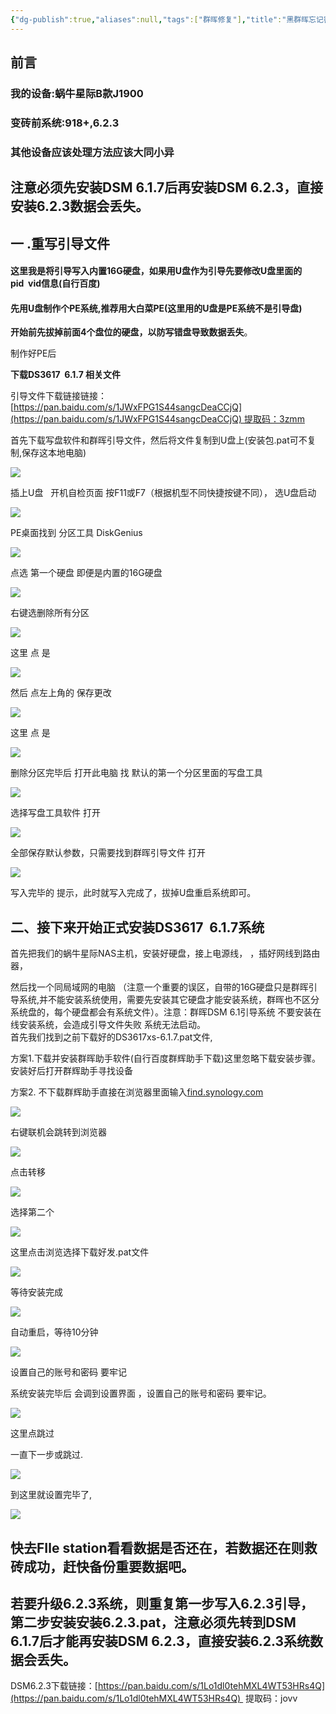 ```yaml
---
{"dg-publish":true,"aliases":null,"tags":["群晖修复"],"title":"黑群晖忘记密码修复","permalink":"/0102///","dgPassFrontmatter":true,"noteIcon":""}
---
```


## 前言
### 我的设备:蜗牛星际B款J1900

### 变砖前系统:918+,6.2.3

### 其他设备应该处理方法应该大同小异

## 注意必须先安装DSM 6.1.7后再安装DSM 6.2.3，直接安装6.2.3数据会丢失。

##  一 .重写引导文件

#### 这里我是将引导写入内置16G硬盘，如果用U盘作为引导先要修改U盘里面的pid  vid信息(自行百度)

#### 先用U盘制作个PE系统,推荐用大白菜PE(这里用的U盘是PE系统不是引导盘)

**开始前先拔掉前面4个盘位的硬盘，以防写错盘导致数据丢失**。

制作好PE后

**下载DS3617  6.1.7 相关文件**

引导文件下载链接链接：[https://pan.baidu.com/s/1JWxFPG1S44sangcDeaCCjQ](https://pan.baidu.com/s/1JWxFPG1S44sangcDeaCCjQ) 提取码：3zmm

首先下载写盘软件和群晖引导文件，然后将文件复制到U盘上(安装包.pat可不复制,保存这本地电脑)

![](https://www.cqwxl.com/wp-content/uploads/2022/04/d4a636b180e1397-scaled.jpg)

插上U盘   开机自检页面 按F11或F7（根据机型不同快捷按键不同）， 选U盘启动

![](https://www.cqwxl.com/wp-content/uploads/2022/04/a79974a67d6ccce-scaled.jpg)

PE桌面找到 分区工具 DiskGenius

![](https://www.cqwxl.com/wp-content/uploads/2022/04/1841c8329b7ec91-scaled.jpg)

点选 第一个硬盘 即便是内置的16G硬盘

![](https://www.cqwxl.com/wp-content/uploads/2022/04/ec7e3a056b9196b-scaled.jpg)

右键选删除所有分区

![](https://www.cqwxl.com/wp-content/uploads/2022/04/f7e94696d3864b5-scaled.jpg)

这里 点 是

![](https://www.cqwxl.com/wp-content/uploads/2022/04/4890b82dd924916-scaled.jpg)

然后 点左上角的 保存更改

![](https://www.cqwxl.com/wp-content/uploads/2022/04/b564f5bcc222501-scaled.jpg)

这里 点 是

![](https://www.cqwxl.com/wp-content/uploads/2022/04/9d48d2167aeea02-scaled.jpg)

删除分区完毕后 打开此电脑 找 默认的第一个分区里面的写盘工具

![](https://www.cqwxl.com/wp-content/uploads/2022/04/07bbcc7e66b6a3a-scaled.jpg)

选择写盘工具软件 打开

![](https://www.cqwxl.com/wp-content/uploads/2022/04/bb7eb7a04f66704-scaled.jpg)

全部保存默认参数，只需要找到群晖引导文件 打开

![](https://www.cqwxl.com/wp-content/uploads/2022/04/4e9d455c02ddeed-scaled.jpg)

写入完毕的 提示，此时就写入完成了，拔掉U盘重启系统即可。

## 二、接下来开始正式安装DS3617  6.1.7系统

首先把我们的蜗牛星际NAS主机，安装好硬盘，接上电源线， ，插好网线到路由器，

然后找一个同局域网的电脑 （注意一个重要的误区，自带的16G硬盘只是群晖引导系统,并不能安装系统使用，需要先安装其它硬盘才能安装系统，群晖也不区分系统盘的，每个硬盘都会有系统文件）。注意：群晖DSM 6.1引导系统 不要安装在线安装系统，会造成引导文件失败 系统无法启动。  
首先我们找到之前下载好的DS3617xs-6.1.7.pat文件,

方案1.下载并安装群晖助手软件(自行百度群辉助手下载)这里忽略下载安装步骤。安装好后打开群辉助手寻找设备

方案2. 不下载群辉助手直接在浏览器里面输入[find.synology.com](https://offlinepkg/ww/recent/src/find.synology.com)

![](https://www.cqwxl.com/wp-content/uploads/2022/04/0b0b532d75459c8-scaled.jpg)

右键联机会跳转到浏览器

![](https://www.cqwxl.com/wp-content/uploads/2022/04/751a39c93278de1.jpg)

点击转移

![](https://www.cqwxl.com/wp-content/uploads/2022/04/39a581cd23c1c35.jpg)

选择第二个

![](https://www.cqwxl.com/wp-content/uploads/2022/04/365af5d0d3ed53d.jpg)

这里点击浏览选择下载好发.pat文件

![](https://www.cqwxl.com/wp-content/uploads/2022/04/2bd6918ee317c7b.jpg)

等待安装完成

![](https://www.cqwxl.com/wp-content/uploads/2022/04/2ffd2b37bfdfa24.jpg)

自动重启，等待10分钟

![](https://www.cqwxl.com/wp-content/uploads/2022/04/27870da8e3acc01.jpg)

设置自己的账号和密码 要牢记

系统安装完毕后 会调到设置界面 ，设置自己的账号和密码 要牢记。

![](https://www.cqwxl.com/wp-content/uploads/2022/04/80857159111da19.jpg)

这里点跳过

一直下一步或跳过.

![](https://www.cqwxl.com/wp-content/uploads/2022/04/a2223c2e6b5bcbd.jpg)

到这里就设置完毕了,

![](https://www.cqwxl.com/wp-content/uploads/2022/04/6d3b5a9c16572a4.jpg)

## 快去FIle station看看数据是否还在，若数据还在则救砖成功，赶快备份重要数据吧。

## 若要升级6.2.3系统，则重复第一步写入6.2.3引导，第二步安装安装6.2.3.pat，注意必须先转到DSM 6.1.7后才能再安装DSM 6.2.3，直接安装6.2.3系统数据会丢失。

DSM6.2.3下载链接：[https://pan.baidu.com/s/1Lo1dl0tehMXL4WT53HRs4Q](https://pan.baidu.com/s/1Lo1dl0tehMXL4WT53HRs4Q)  提取码：jovv